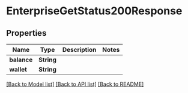 # EnterpriseGetStatus200Response

## Properties
Name | Type | Description | Notes
------------ | ------------- | ------------- | -------------
**balance** | **String** |  | 
**wallet** | **String** |  | 

[[Back to Model list]](../README.md#documentation-for-models) [[Back to API list]](../README.md#documentation-for-api-endpoints) [[Back to README]](../README.md)



